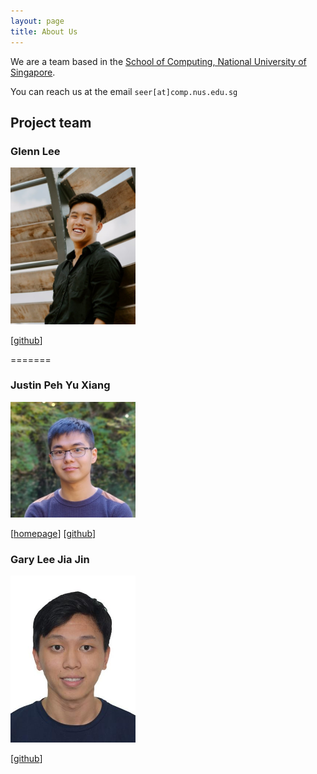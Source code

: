 ```yaml
---
layout: page
title: About Us
---
```


We are a team based in the [School of Computing, National University of Singapore](http://www.comp.nus.edu.sg).

You can reach us at the email `seer[at]comp.nus.edu.sg`

## Project team

### Glenn Lee

<img src="images/glennljs.png" width="200px">

[[github](http://github.com/glennljs)]

=======
### Justin Peh Yu Xiang

<img src="images/pyuxiang.png" width="200px">

[[homepage](https://pyuxiang.com/)]
[[github](https://github.com/pyuxiang)]

### Gary Lee Jia Jin

<img src="images/garyljj.png" width="200px">

[[github](https://github.com/garyljj)]
